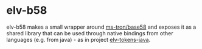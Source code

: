 # elv-b58

elv-b58 makes a small wrapper around [ms-tron/base58](https://github.com/mr-tron/base58) and exposes it as a shared library that can be used through native bindings from other languages (e.g. from java) - as in project [elv-tokens-java](https://github.com/eluv-io/elv-tokens/blob/main/java).
